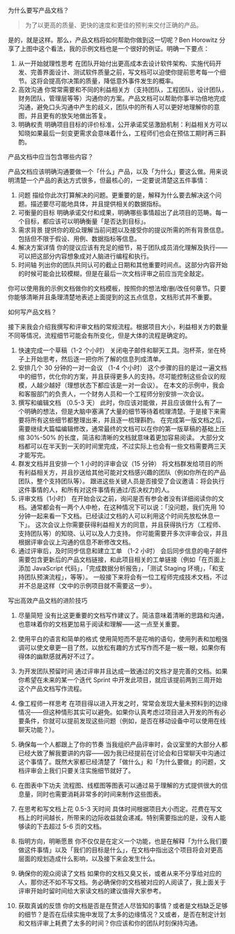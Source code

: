 为什么要写产品文档？

> 为了以更高的质量、更快的速度和更佳的预判来交付正确的产品。

是的，就是这样。那么，产品文档将如何帮助你做到这一切呢？Ben Horowitz 分享了上图中这个看法，我的示例文档也是一个很好的例证。明确一下要点：

1. 从一开始就理性思考
   在团队开始付出更高成本去设计软件架构、实施代码开发、完善界面设计、测试软件质量之前，写文档可以迫使你提前思考每一个细节。这将会提高你决策的质量，降低意外事件发生的概率。
2. 高效沟通
   你常常需要和不同的利益相关方（支持团队，工程团队，设计团队，财务团队，管理层等等）沟通你的方案。产品文档可以帮助你事半功倍地完成沟通，避免口头沟通中产生的歧义，团队中的所有人可以更好地理解你的意图，并且更有的放矢地做出答复。
3. 明确权责
   明确项目目标的评价标准，公开承诺奖惩激励机制：利益相关方可以知晓如果最后一刻变更需求会意味着什么，工程师们也会在预估工期时再三斟酌。

产品文档中应当包含哪些内容？

产品文档应该明确沟通要做一个「什么」产品，以及「为什么」要这么做。用来说明清楚一个产品的表达方式很多，但最核心的，一定要说清楚这五件事情：

1. 问题
   描绘你此次打算解决的问题。更重要的是，解释为什么要去解决这个问题。描述要尽可能地具体，并且提供相关的数据指标。
2. 可衡量的目标
   明确承诺交付和成果，明确哪些事情超出了此项目的范畴。每一个目标，都应该可以明确衡量「是否达到目标」。
3. 需求背景
   提供你的观众理解当前问题以及接受你的提议所需的所有背景信息。包括但不限于假设、用例、数据指标等信息。
4. 解决方案详情
   你的提议应该有充足的细节，易于团队成员消化理解及执行——可以把这部分内容想象成对人脑进行编程和执行。
5. 时间轴
   列出你的团队共同认可的截止日期和其他重要时间点。这部分内容开始的时候可能会比较模糊，但是在最后一次文档评审之前应当完全敲定。

你可以使用我的示例文档做你的文档模板，按照你的想法增/删/改任何章节。只要你能够清晰并且条理清楚地表述上面提到的这五点信息，文档形式并不重要。

如何写产品文档？

接下来我会介绍我撰写和评审文档的常规流程。根据项目大小，利益相关方的数量不同等情况，流程细节可能会有所变化，但是大体的流程是确定的。

1. 快速完成一个草稿（1-2 个小时）
   关闭电子邮件和聊天工具。泡杯茶，坐在椅子上开始思考，然后逐一把你所了解的信息列成清单。
2. 安排几个 30 分钟的一对一会议 （1-4 个小时）
   这个步骤的目的是过一遍文档中的细节，优化你的方案，并且获得更多人的支持。尽可能控制这些会议的规模，人越少越好（理想状态下都应该是一对一会议）。
   在本文的示例中，我会和客服部门的负责人，一个财务人员和一个工程师分别安排一次会议。
3. 撰写和编辑文档 （0.5-3 天）
   此时，你应该对能做，并且应该做什么有了一个明确的想法，但是大脑中塞满了大量的细节等待着梳理清楚。于是接下来需要将所有这些细节都整理出来，并且逐一梳理斟酌。
   在完成第一版文档之后，需要继续大篇幅编辑修改，通常最终的文档可以在你的第一版草稿的基础上压缩 30%-50% 的长度，简洁和清晰的文档就意味着更加容易阅读。
   大部分文档都可以在半天到一天的时间里完成，不过实际上也会有一些文档需要两三天才能写完。
4. 群发文档并且安排一个 1 小时的评审会议（15 分钟）
   将文档群发给项目的所有利益相关方，并且抄送给其他可能对文档感兴趣的团队（例如你所在的产品团队，整个支持团队等）。
   跟进这些关键人员是否接受了会议邀请：将会执行这件事情的人，和所有对这件事情有通过/否决权力的人。
5. 评审文档（1小时）
   在开始会议之前，询问是否有参会者没有详细阅读你的文档。通常都会有一两个人中枪，在这种情况下可以说：「没问题，我们先用 10 分钟一起来看一下文档。已经读过文档的人可以利用这个时间先放松休息一下」。
   这次会议上你需要获得利益相关方的同意，并且获得执行方（工程师、支持团队等）的知晓、认可以及人力支持。
   你可能需要开多次评审会议，并且根据评审会议上沟通的信息不断修改文档。
6. 通过评审后，及时同步信息和建立工单 （1-2 小时）
   会后同步信息的电子邮件需要包含更新后的产品文档链接，和此项目相关的工单链接（例如「在页面上添加 JavaScript 代码」，「完成数据分析报告」，「测试 Staging 环境」，「和支持团队预演流程」，等等）。
   一般接下来将会有一位工程师完成技术文档，不过并不总是这样（文中的示例项目就不需要这一步）。

写出高效产品文档的进阶技巧

1. 尽量简短
   没有比这更重要的文档写作建议了。简洁意味着清晰的思路和沟通，也意味着你的文档更加易于阅读和理解——这一点至关重要。

2. 使用平白的语言和简单的格式
   使用简短而不是花哨的语句，使用列表和加粗强调可以使文章更一目了然，以放松有趣的方式写作而不是一板一眼，如果你有得体的幽默感就再好不过了。

3. 为开发团队预留时间
   通过评审并且达成一致通过的文档才是完善的文档。如果你希望在未来的某一个迭代 Sprint 中开发此项目，就应该提前两到三周开始这个产品文档写作流程。

4. 像工程师一样思考
   在项目得以进入开发之时，常常会发现大量未预料到的边缘情况——但这种情形其实可以避免。如果你认真考虑过项目进入开发的所有必要条件，你就可以提前发现这些问题（例如，是否在移动设备中可以使用在线聊天功能？）。

5. 确保每一个人都跟上了你的节奏
   当我组织产品评审时，会议室里的大部分人都已经大致了解我要讲的内容——因为我已经提前在讨论会和日常聊天中沟通过这个事情了。既然大家都已经清楚了「做什么」和「为什么要做」的问题，文档评审会上我们只要关注实施细节就好了。

6. 在图表中下功夫
   流程图、线框图等图表可以通过易于理解的方式提供很大的信息量，同时也需要消耗非常多的时间来制作这些图表。

7. 在思考和写文档上花 0.5-3 天时间
   具体时间根据项目大小而定。花费在写文档上的时间越长，所带来的边际收益就会递减。特别需要指出的是，没有人能够读的下去超过 5-6 页的文档。

8. 指明方向，明晰愿景
   你不仅仅是在定义一个功能，也是在解释「为什么我们要做这件事情」以及「我们的目标是什么」，在文档中指出这个项目将会对更高层面的规划造成什么影响，以及接下来会发生什么。

9. 确保你的观众阅读了文档
   如果你的文档又臭又长，或者从来不分享给对应的人，那你还不如不写文档。务必确保你的文档被对应的人阅读了，我上面关于评审开始时留时间给大家读文档的建议值得大家参考。

10. 获取真诚的反馈
    你的文档是否是在赘述人尽皆知的事情？或者是文档缺乏足够的细节？是否在后续实施中发现了太多的边缘情况？又或者，是否在制定计划和文档评审上耗费了太多的时间？你应该和你的团队时刻保持沟通。

    